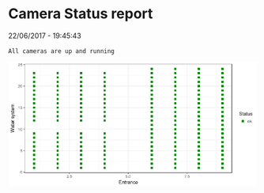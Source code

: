 Camera Status report
================
22/06/2017 - 19:45:43

    All cameras are up and running

![](camreport_files/figure-markdown_github/unnamed-chunk-2-1.png)
